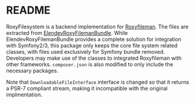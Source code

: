 # README

RoxyFilesystem is a backend implementation for [Roxyfileman](http://www.roxyfileman.com/). The files are extracted from [ElendevRoxyFilemanBundle](https://github.com/Elendev/ElendevRoxyFilemanBundle). While ElendevRoxyFilemanBundle provides a complete solution for integration with Symfony2/3, this package only keeps the core file system related classes, with files used exclusively for Symfony bundle removed. Developers may make use of the classes to integrated Roxyfileman with other frameworks. `composer.json` is also modified to only include the necessary packages.

Note that `DownloadableFileInterface` interface is changed so that it returns a PSR-7 compliant stream, making it incompatible with the original implmentation.

